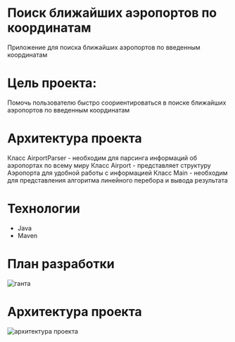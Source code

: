 # Поиск ближайших аэропортов по координатам
Приложение для поиска ближайших аэропортов по введенным координатам
# Цель проекта:
Помочь пользователю быстро соориентироваться в поиске ближайших аэропортов по введенным координатам
# Архитектура проекта
Класс AirportParser - необходим для парсинга информаций об аэропортах по всему миру
Класс Airport - представляет структуру Аэропорта для удобной работы с информацией
Класс Main - необходим для представления алгоритма линейного перебора и вывода результата
# Технологии
- Java
- Maven
# План разработки
![ганта](https://user-images.githubusercontent.com/100112337/209479699-5c252581-c124-44f2-88b0-37d52ac14129.jpg)

# Архитектура проекта
![архитектура проекта](https://user-images.githubusercontent.com/100112337/209479722-0cd5bf91-4593-4a28-9bbd-ad7a45149d6e.jpg)


